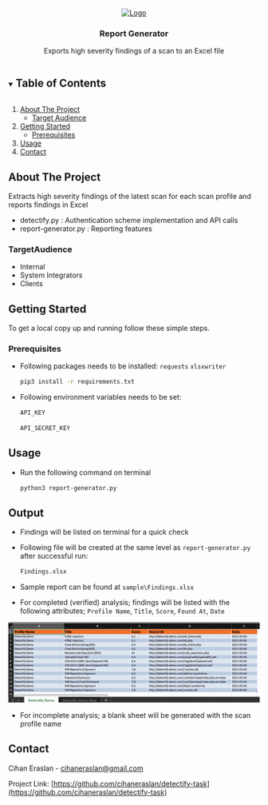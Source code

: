 



<!-- PROJECT LOGO -->
<br />
<p align="center">
  <a href="https://github.com/cihaneraslan/detectify-task">
    <img src="https://detectify.com/site/themes/detectify/img/primary_logo.svg" alt="Logo" width="80" height="80">

  </a>

  <h3 align="center">Report Generator</h3>

  <p align="center">
    Exports high severity findings of a scan to an Excel file
    <br />
  </p>




<!-- TABLE OF CONTENTS -->
<details open="open">
  <summary><h2 style="display: inline-block">Table of Contents</h2></summary>
  <ol>
    <li>
      <a href="#about-the-project">About The Project</a>
      <ul>
        <li><a href="#TargetAudience">Target Audience</a></li>
      </ul>
    </li>
    <li>
      <a href="#getting-started">Getting Started</a>
      <ul>
        <li><a href="#prerequisites">Prerequisites</a></li>
      </ul>
    </li>
    <li><a href="#usage">Usage</a></li>
    <li><a href="#contact">Contact</a></li>
  </ol>
</details>



<!-- ABOUT THE PROJECT -->
## About The Project


Extracts high severity findings of the latest scan for each scan profile and reports findings in Excel
* detectify.py : Authentication scheme implementation and API calls
* report-generator.py : Reporting features
### TargetAudience

* []()Internal
* []()System Integrators
* []()Clients



<!-- GETTING STARTED -->
## Getting Started

To get a local copy up and running follow these simple steps.

### Prerequisites

* Following packages needs to be installed:
`requests`
`xlsxwriter`

  ```sh
  pip3 install -r requirements.txt
  ```
  
* Following environment variables needs to be set:
  ```sh
  API_KEY
  ```
  ```sh
  API_SECRET_KEY
  ```



<!-- USAGE EXAMPLES -->
## Usage
* Run the following command on terminal
   ```sh
   python3 report-generator.py
   ```
<!-- OUTPUT -->
## Output
* Findings will be listed on terminal for a quick check
* Following file will be created at the same level as `report-generator.py` after successful run:
   ```sh
   Findings.xlsx
   ```
  
* Sample report can be found at `sample\Findings.xlsx` 

* For completed (verified) analysis;  findings will be listed with the following attributes; `Profile Name`, `Title`, `Score`, `Found At`, `Date`

![report-generator][product-screenshot]

* For incomplete analysis; a blank sheet will be generated with the scan profile name 





<!-- CONTACT -->
## Contact

Cihan Eraslan - cihaneraslan@gmail.com

Project Link: [https://github.com/cihaneraslan/detectify-task](https://github.com/cihaneraslan/detectify-task)



<!-- MARKDOWN LINKS & IMAGES -->
<!-- https://www.markdownguide.org/basic-syntax/#reference-style-links -->
[product-screenshot]: images/SampleOutput.png
